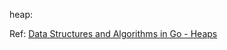 heap:

Ref: [Data Structures and Algorithms in Go - Heaps](https://www.youtube.com/watch?v=3DYIgTC4T1o)
